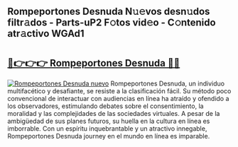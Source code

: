 ## Rompeportones Desnuda N𝚞𝚎vos desn𝚞dos filtr𝚊dos - Parts-uP2 F𝚘tos vid𝚎o - C𝚘ntenido atr𝚊ctivo WGAd1

# <h2><a href="http://mb6qro.tromn.icu/?c=Rompeportones+Desnuda">🔗👉👉👉 Rompeportones Desnuda 🔗🔗</a></h2>

[![Rompeportones Desnuda nuevo](https://i.imgur.com/pEAQMta.gif)](http://mb6qro.tromn.icu/?c=Rompeportones+Desnuda)
Rompeportones Desnuda, un individuo multifacético y desafiante, se resiste a la clasificación fácil. Su método poco convencional de interactuar con audiencias en línea ha atraído y ofendido a los observadores, estimulando debates sobre el consentimiento, la moralidad y las complejidades de las sociedades virtuales. A pesar de la ambigüedad de sus planes futuros, su huella en la cultura en línea es imborrable. Con un espíritu inquebrantable y un atractivo innegable, Rompeportones Desnuda journey en el mundo en línea es imparable.
